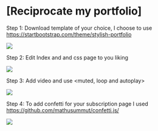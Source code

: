 # [Reciprocate my portfolio]

Step 1: Download template of your choice, I choose to use https://startbootstrap.com/theme/stylish-portfolio

<img src=" (https://github.com/ericvangg/.github.io-Assignment4/blob/main/Githubimgs/bootstrap.png)">

Step 2: Edit Index and and css page to you liking

<img src=" (https://github.com/ericvangg/.github.io-Assignment4/blob/main/Githubimgs/indexcss.png)">

Step 3: Add video and use <muted, loop and autoplay> 

<img src=" (https://github.com/ericvangg/.github.io-Assignment4/blob/main/Githubimgs/muted.png)">

Step 4: To add confetti for your subscription page I used https://github.com/mathusummut/confetti.js/

<img src=" (https://github.com/ericvangg/.github.io-Assignment4/blob/main/Githubimgs/confetti.png)">
